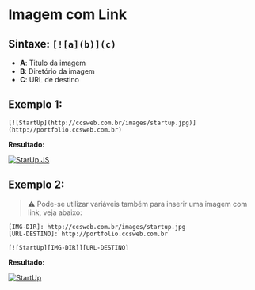 # **Imagem com Link**

## Sintaxe: `[![a](b)](c)`  

- **A**: Titulo da imagem
- **B**: Diretório da imagem
- **C**: URL de destino

## **Exemplo 1:**

```
[![StartUp](http://ccsweb.com.br/images/startup.jpg)](http://portfolio.ccsweb.com.br)
```
**Resultado:**  

[![StarUp JS](http://ccsweb.com.br/images/startup.jpg)](http://portfolio.ccsweb.com.br)


## **Exemplo 2:**

> :warning: Pode-se utilizar variáveis também para inserir uma imagem com link, veja abaixo:

    [IMG-DIR]: http://ccsweb.com.br/images/startup.jpg
    [URL-DESTINO]: http://portfolio.ccsweb.com.br

    [![StartUp][IMG-DIR]][URL-DESTINO]

[IMG-DIR]: http://ccsweb.com.br/images/startup.jpg
[URL-DESTINO]: http://portfolio.ccsweb.com.br

**Resultado:**  

[![StartUp][IMG-DIR]][URL-DESTINO]